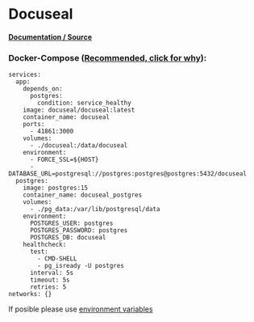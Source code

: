 # **Docuseal**

#### [Documentation / Source](https://www.docuseal.co/install)

### Docker-Compose ([Recommended, click for why](https://docs.docker.com/compose/intro/features-uses/)):

```
services:
  app:
    depends_on:
      postgres:
        condition: service_healthy
    image: docuseal/docuseal:latest
    container_name: docuseal
    ports:
      - 41861:3000
    volumes:
      - ./docuseal:/data/docuseal
    environment:
      - FORCE_SSL=${HOST}
      - DATABASE_URL=postgresql://postgres:postgres@postgres:5432/docuseal
  postgres:
    image: postgres:15
    container_name: docuseal_postgres
    volumes:
      - ./pg_data:/var/lib/postgresql/data
    environment:
      POSTGRES_USER: postgres
      POSTGRES_PASSWORD: postgres
      POSTGRES_DB: docuseal
    healthcheck:
      test:
        - CMD-SHELL
        - pg_isready -U postgres
      interval: 5s
      timeout: 5s
      retries: 5
networks: {}

```

If posible please use [environment variables](https://docs.docker.com/compose/environment-variables/set-environment-variables/)
